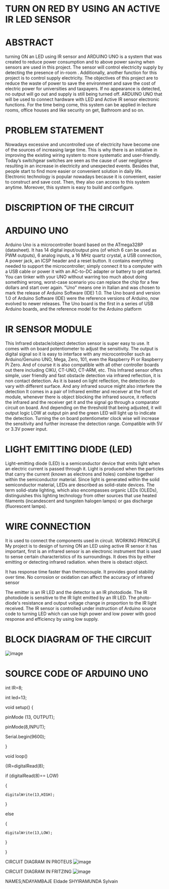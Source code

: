 # TURN ON RED BY USING AN ACTIVE IR LED SENSOR
# ABSTRACT
turning ON an LED using IR sensor and ARDUINO UNO is a system that was created to reduce power consumption and to above power saving when sensors are used in this project. The sensor will control electricity supply by detecting the presence of in-room . Additionally, another function for this project is to control supply electricity. The objectives of this project are to reduce the waste of power to save the environment and save the cost of electric power for universities and taxpayers. If no appearance is detected, no output will go out and supply is still being turned off. ARDUINO UNO that will be used to connect hardware with LED and Active IR sensor electronic functions. For the time being come, this system can be applied in lecture rooms, office houses and like security on get, Bathroom and so on. 
 
# PROBLEM STATEMENT 
 
Nowadays excessive and uncontrolled use of electricity have become one of the sources of increasing large time. This is why there is an initiative in improving the existing wiring system to more systematic and user-friendly. Today’s switchgear switches are seen as the cause of user negligence resulting in an increase in electricity and unexpected events. Besides that, people start to find more easier or convenient solution in daily life. Electronic technology is popular nowadays because it is convenient, easier to construct and save cost. Then, they also can access to this system anytime. Moreover, this system is easy to build and configure.

# DISCRIPTION OF THE CIRCUIT

# ARDUINO UNO
 
Arduino Uno is a microcontroller board based on the ATmega328P (datasheet). It has 14 digital input/output pins (of which 6 can be used as PWM outputs), 6 analog inputs, a 16 MHz quartz crystal, a USB connection, 
A power jack, an ICSP header and a reset button. It contains everything needed to support the microcontroller; simply connect it to a computer with a USB cable or power it with an AC-to-DC adapter or battery to get started. You can tinker with your UNO without warring too much about doing something wrong, worst-case scenario you can replace the chip for a few dollars and start over again. 
"Uno" means one in Italian and was chosen to mark the release of Arduino Software (IDE) 1.0. The Uno board and version 1.0 of Arduino Software (IDE) were the reference versions of Arduino, now evolved to newer releases. The Uno board is the first in a series of USB Arduino boards, and the reference model for the Arduino platform
 
# IR SENSOR MODULE
 
This Infrared obstacle/object detection sensor is super easy to use. It comes with on board potentiometer to adjust the sensitivity. The output is digital signal so it is easy to interface with any microcontroller such as Arduino/Genuino UNO, Mega, Zero, 101, even the Raspberry Pi or Raspberry Pi Zero. And of course it is also compatible with all other controller boards out there including CIKU, CT-UNO, CT-ARM, etc. This Infrared sensor offers simple, user friendly and fast obstacle detection via infrared reflection, it is non contact detection. As it is based on light reflection, the detection do vary with different surface. And any infrared source might also interfere the detection 
It comes in a pair of Infrared emitter and receiver at the front of module, whenever there is object blocking the infrared source, it reflects the infrared and the receiver get it and the signal go through a comparator circuit on board. And depending on the threshold that being adjusted, it will output logic LOW at output pin and the green LED will light up to indicate the detection. Turning the on board potentiometer clock wise will increase the sensitivity and further increase the detection range. Compatible with 5V or 3.3V power input. 
# LIGHT EMITTING DIODE (LED) 

Light-emitting diode (LED) is a semiconductor device that emits light when an electric current is passed through it. Light is produced when the particles that carry the current (known as electrons and holes) combine together within the semiconductor material. 
Since light is generated within the solid semiconductor material, LEDs are described as solid-state devices. The term solid-state lighting, which also encompasses organic LEDs (OLEDs), distinguishes this lighting technology from other sources that use heated filaments (incandescent and tungsten halogen lamps) or gas discharge (fluorescent lamps). 
# WIRE CONNECTION
It is used to connect the components used in circuit.
 WORKING PRINCIPLE
 My project is to design of turning ON an LED using active IR sensor it has important, first is an infrared sensor is an electronic instrument that is used to sense certain characteristics of its surroundings. It does this by either emitting or detecting infrared radiation. when there is obstact object.
 
It has response time faster than thermocouple. It provides good stability over time. No corrosion or oxidation can affect the accuracy of infrared sensor
 

The emitter is an IR LED and the detector is an IR photodiode. The IR photodiode is sensitive to the IR light emitted by an IR LED. The photo-diode's resistance and output voltage change in proportion to the IR light received. The IR sensor is controlled under instruction of Arduino source code to turning LED  which can use high power and low power with good response and efficiency by using low supply.

# BLOCK DIAGRAM OF THE CIRCUIT
![image](https://user-images.githubusercontent.com/104734132/166161232-4ea9f8f8-6e7c-47a3-82fc-dc8aff2764bb.png)

# SOURCE CODE OF ARDUINO UNO

int IR=8;

int led=13;

void setup() {

pinMode (13, OUTPUT);

pinMode(8,INPUT);

Serial.begin(9600);

}

void loop()

{IR=digitalRead(8);

  if (digitalRead(8)== LOW)
  
  {
  
    digitalWrite(13,HIGH);
    
 
 
  }
  
  else 
  
  {
    
    digitalWrite(13,LOW);
    
  }
  
}


CIRCUIT DIAGRAM IN PROTEUS
![image](https://user-images.githubusercontent.com/104734132/166161189-afae522f-70cc-4fc2-ab7e-1d13c0aa8b30.png)


CIRCUIT DIAGRAM IN FRITZING
 ![image](https://user-images.githubusercontent.com/104734132/166161198-8ef8b975-6370-40ba-bfaf-c872e825fe57.png)

NAMES;NDAYAMBAJE Eldade
              SHYIRAMUNDA Sylvain 
 
